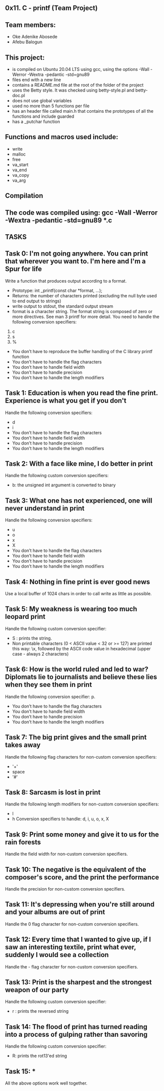 ## 0x11. C - printf (Team Project)
## Team members:
* Oke Adenike Abosede
* Afebu Balogun

## This project:

* is compiled on Ubuntu 20.04 LTS using gcc, using the options -Wall -Werror -Wextra -pedantic -std=gnu89
* files end with a new line
* contains a README.md file at the root of the folder of the project
* uses the Betty style. It was checked using betty-style.pl and betty-doc.pl
* does not use global variables
* used no more than 5 functions per file
* has an header file called main.h that contains the prototypes of all the functions and include guarded
* has a _putchar function

## Functions and macros used include:
* write
* malloc
* free
* va_start
* va_end
* va_copy
* va_arg

## Compilation
## The code was compiled using: gcc -Wall -Werror -Wextra -pedantic -std=gnu89 *.c

## TASKS
## Task 0: I'm not going anywhere. You can print that wherever you want to. I'm here and I'm a Spur for life
Write a function that produces output according to a format.
* Prototype: int _printf(const char *format, ...);
* Returns: the number of characters printed (excluding the null byte used to end output to strings)
* write output to stdout, the standard output stream
* format is a character string. The format string is composed of zero or more directives. See man 3 printf for more detail. You need to handle the following conversion specifiers:
1. c
2. s
3. %
* You don’t have to reproduce the buffer handling of the C library printf function
* You don’t have to handle the flag characters
* You don’t have to handle field width
* You don’t have to handle precision
* You don’t have to handle the length modifiers

## Task 1: Education is when you read the fine print. Experience is what you get if you don't
Handle the following conversion specifiers:
* d
* i
* You don’t have to handle the flag characters
* You don’t have to handle field width
* You don’t have to handle precision
* You don’t have to handle the length modifiers

## Task 2: With a face like mine, I do better in print
Handle the following custom conversion specifiers:
* b: the unsigned int argument is converted to binary

## Task 3: What one has not experienced, one will never understand in print
Handle the following conversion specifiers:
* u
* o
* x
* X
* You don’t have to handle the flag characters
* You don’t have to handle field width
* You don’t have to handle precision
* You don’t have to handle the length modifiers

## Task 4: Nothing in fine print is ever good news
Use a local buffer of 1024 chars in order to call write as little as possible.

## Task 5: My weakness is wearing too much leopard print
Handle the following custom conversion specifier:
* S : prints the string.
* Non printable characters (0 < ASCII value < 32 or >= 127) are printed this way: \x, followed by the ASCII code value in hexadecimal (upper case - always 2 characters)

## Task 6: How is the world ruled and led to war? Diplomats lie to journalists and believe these lies when they see them in print
Handle the following conversion specifier: p.
* You don’t have to handle the flag characters
* You don’t have to handle field width
* You don’t have to handle precision
* You don’t have to handle the length modifiers

## Task 7: The big print gives and the small print takes away
Handle the following flag characters for non-custom conversion specifiers:
* '+'
* space
* '#'

## Task 8: Sarcasm is lost in print
Handle the following length modifiers for non-custom conversion specifiers:
* l
* h
Conversion specifiers to handle: d, i, u, o, x, X

## Task 9: Print some money and give it to us for the rain forests
Handle the field width for non-custom conversion specifiers.

## Task 10: The negative is the equivalent of the composer's score, and the print the performance
Handle the precision for non-custom conversion specifiers.

## Task 11: It's depressing when you're still around and your albums are out of print
Handle the 0 flag character for non-custom conversion specifiers.

## Task 12: Every time that I wanted to give up, if I saw an interesting textile, print what ever, suddenly I would see a collection
Handle the - flag character for non-custom conversion specifiers.

## Task 13: Print is the sharpest and the strongest weapon of our party
Handle the following custom conversion specifier:
* r : prints the reversed string

## Task 14: The flood of print has turned reading into a process of gulping rather than savoring
Handle the following custom conversion specifier:
* R: prints the rot13'ed string

## Task 15: *
All the above options work well together.

